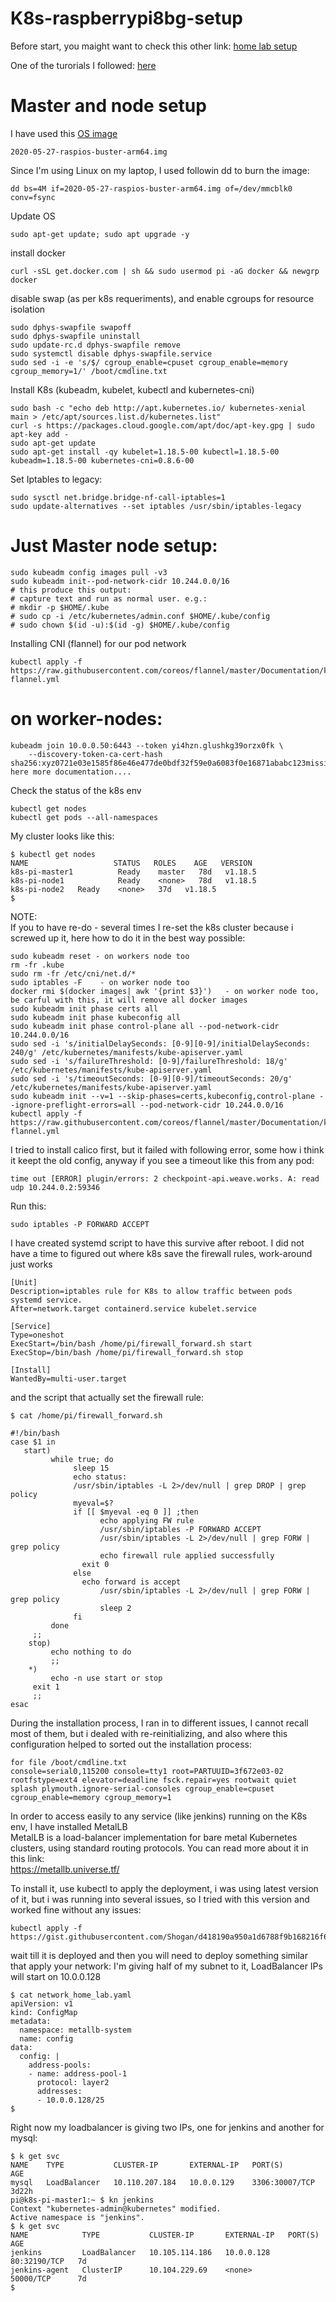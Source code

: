 # K8s-raspberrypi8bg-setup
Before start, you maight want to check this other link: [home lab setup](https://github.com/Harguer/home-lab-setup  )

One of the turorials I followed: [here](https://www.shogan.co.uk/kubernetes/building-a-raspberry-pi-kubernetes-cluster-part-2-master-node/)

# Master and node setup  

I have used this [OS image](https://downloads.raspberrypi.org/raspios_arm64/images/raspios_arm64-2020-05-28/2020-05-27-raspios-buster-arm64.zip )
``` 
2020-05-27-raspios-buster-arm64.img 
```

Since I'm using Linux on my laptop, I used followin dd to burn the image:   

```
dd bs=4M if=2020-05-27-raspios-buster-arm64.img of=/dev/mmcblk0 conv=fsync
```

Update OS
```
sudo apt-get update; sudo apt upgrade -y
```

install docker 
```
curl -sSL get.docker.com | sh && sudo usermod pi -aG docker && newgrp docker
```

disable swap (as per k8s requeriments), and enable cgroups for resource isolation
```
sudo dphys-swapfile swapoff
sudo dphys-swapfile uninstall
sudo update-rc.d dphys-swapfile remove
sudo systemctl disable dphys-swapfile.service
sudo sed -i -e 's/$/ cgroup_enable=cpuset cgroup_enable=memory cgroup_memory=1/' /boot/cmdline.txt
```

Install K8s (kubeadm, kubelet, kubectl and kubernetes-cni)
```
sudo bash -c "echo deb http://apt.kubernetes.io/ kubernetes-xenial main > /etc/apt/sources.list.d/kubernetes.list"
curl -s https://packages.cloud.google.com/apt/doc/apt-key.gpg | sudo apt-key add -
sudo apt-get update
sudo apt-get install -qy kubelet=1.18.5-00 kubectl=1.18.5-00 kubeadm=1.18.5-00 kubernetes-cni=0.8.6-00
```

Set Iptables to legacy:
```
sudo sysctl net.bridge.bridge-nf-call-iptables=1
sudo update-alternatives --set iptables /usr/sbin/iptables-legacy
```

# Just Master node setup:

```
sudo kubeadm config images pull -v3
sudo kubeadm init--pod-network-cidr 10.244.0.0/16
# this produce this output:
# capture text and run as normal user. e.g.:
# mkdir -p $HOME/.kube
# sudo cp -i /etc/kubernetes/admin.conf $HOME/.kube/config
# sudo chown $(id -u):$(id -g) $HOME/.kube/config
```
Installing CNI (flannel) for our pod network
```
kubectl apply -f https://raw.githubusercontent.com/coreos/flannel/master/Documentation/kube-flannel.yml
```

# on worker-nodes:
```
kubeadm join 10.0.0.50:6443 --token yi4hzn.glushkg39orzx0fk \
    --discovery-token-ca-cert-hash sha256:xyz0721e03e1585f86e46e477de0bdf32f59e0a6083f0e16871ababc123missing here more documentation....
```

Check the status of the k8s env  
```
kubectl get nodes
kubectl get pods --all-namespaces
```

My cluster looks like this:
```
$ kubectl get nodes
NAME                   STATUS   ROLES    AGE   VERSION
k8s-pi-master1          Ready    master   78d   v1.18.5
k8s-pi-node1            Ready    <none>   78d   v1.18.5
k8s-pi-node2   Ready    <none>   37d   v1.18.5
$ 
```

NOTE:   
If you to have re-do - several times I re-set the k8s cluster because i screwed up it, here how to do it in the best way possible:
```
sudo kubeadm reset - on workers node too
rm -fr .kube
sudo rm -fr /etc/cni/net.d/* 
sudo iptables -F    - on worker node too
docker rmi $(docker images| awk '{print $3}')   - on worker node too, be carful with this, it will remove all docker images
sudo kubeadm init phase certs all
sudo kubeadm init phase kubeconfig all
sudo kubeadm init phase control-plane all --pod-network-cidr 10.244.0.0/16
sudo sed -i 's/initialDelaySeconds: [0-9][0-9]/initialDelaySeconds: 240/g' /etc/kubernetes/manifests/kube-apiserver.yaml
sudo sed -i 's/failureThreshold: [0-9]/failureThreshold: 18/g'             /etc/kubernetes/manifests/kube-apiserver.yaml
sudo sed -i 's/timeoutSeconds: [0-9][0-9]/timeoutSeconds: 20/g'            /etc/kubernetes/manifests/kube-apiserver.yaml
sudo kubeadm init --v=1 --skip-phases=certs,kubeconfig,control-plane --ignore-preflight-errors=all --pod-network-cidr 10.244.0.0/16
kubectl apply -f https://raw.githubusercontent.com/coreos/flannel/master/Documentation/kube-flannel.yml
```

I tried to install calico first, but it failed with following error, some how i think it keept the old config, anyway if you see a timeout like this from any pod:
```
time out [ERROR] plugin/errors: 2 checkpoint-api.weave.works. A: read udp 10.244.0.2:59346
```

Run this: 
```
sudo iptables -P FORWARD ACCEPT
```
I have created systemd script to have this survive after reboot. I did not have a time to figured out where k8s save the firewall rules, work-around just works
```
[Unit]
Description=iptables rule for K8s to allow traffic between pods systemd service.
After=network.target containerd.service kubelet.service

[Service]
Type=oneshot
ExecStart=/bin/bash /home/pi/firewall_forward.sh start
ExecStop=/bin/bash /home/pi/firewall_forward.sh stop

[Install]
WantedBy=multi-user.target
```
and the script that actually set the firewall rule:
```
$ cat /home/pi/firewall_forward.sh

#!/bin/bash
case $1 in
   start)
         while true; do
              sleep 15
              echo status:
              /usr/sbin/iptables -L 2>/dev/null | grep DROP | grep policy 
              myeval=$?
              if [[ $myeval -eq 0 ]] ;then
                    echo applying FW rule
                    /usr/sbin/iptables -P FORWARD ACCEPT 
                    /usr/sbin/iptables -L 2>/dev/null | grep FORW | grep policy 
                    echo firewall rule applied successfully
         	    exit 0
              else
         	    echo forward is accept
                    /usr/sbin/iptables -L 2>/dev/null | grep FORW | grep policy 
                    sleep 2
              fi
         done
	 ;;
    stop)
         echo nothing to do
         ;;
    *)
         echo -n use start or stop
	 exit 1
	 ;;
esac

```


During the installation process, I ran in to different issues, I cannot recall most of them, but i dealed with re-reinitializing, and also where this configuration helped to sorted out the installation process:
```
for file /boot/cmdline.txt 
console=serial0,115200 console=tty1 root=PARTUUID=3f672e03-02 rootfstype=ext4 elevator=deadline fsck.repair=yes rootwait quiet splash plymouth.ignore-serial-consoles cgroup_enable=cpuset cgroup_enable=memory cgroup_memory=1
```

In order to access easily to any service (like jenkins) running on the K8s env, I have installed MetalLB  
MetalLB is a load-balancer implementation for bare metal Kubernetes clusters, using standard routing protocols. You can read more about it in this link:  
https://metallb.universe.tf/

To install it, use kubectl to apply the deployment, i was using latest version of it, but i was running into several issues, so I tried with this version and worked fine without any issues:  
```
kubectl apply -f https://gist.githubusercontent.com/Shogan/d418190a950a1d6788f9b168216f6fe1/raw/ca4418c7167a64c77511ba44b2c7736b56bdad48/metallb.yaml
```
wait till it is deployed and then you will need to deploy something similar that apply your network:  I'm giving half of  my subnet to it, LoadBalancer IPs will start on 10.0.0.128
```
$ cat network_home_lab.yaml 
apiVersion: v1
kind: ConfigMap
metadata:
  namespace: metallb-system
  name: config
data:
  config: |
    address-pools:
    - name: address-pool-1
      protocol: layer2
      addresses:
      - 10.0.0.128/25
$ 

```

Right now my loadbalancer is giving two IPs, one for jenkins and another for mysql:  
```
$ k get svc
NAME    TYPE           CLUSTER-IP       EXTERNAL-IP   PORT(S)          AGE
mysql   LoadBalancer   10.110.207.184   10.0.0.129    3306:30007/TCP   3d22h
pi@k8s-pi-master1:~ $ kn jenkins
Context "kubernetes-admin@kubernetes" modified.
Active namespace is "jenkins".
$ k get svc
NAME            TYPE           CLUSTER-IP       EXTERNAL-IP   PORT(S)        AGE
jenkins         LoadBalancer   10.105.114.186   10.0.0.128    80:32190/TCP   7d
jenkins-agent   ClusterIP      10.104.229.69    <none>        50000/TCP      7d
$ 
```

